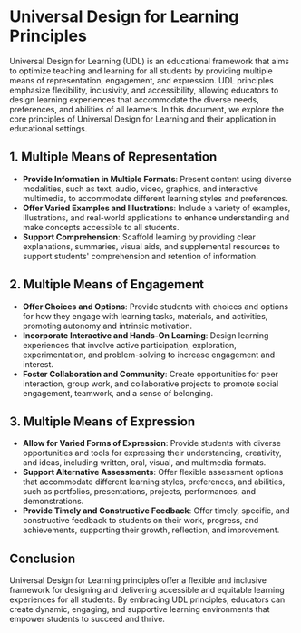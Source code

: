 # Universal Design for Learning Principles

Universal Design for Learning (UDL) is an educational framework that aims to optimize teaching and learning for all students by providing multiple means of representation, engagement, and expression. UDL principles emphasize flexibility, inclusivity, and accessibility, allowing educators to design learning experiences that accommodate the diverse needs, preferences, and abilities of all learners. In this document, we explore the core principles of Universal Design for Learning and their application in educational settings.

## 1. Multiple Means of Representation

- **Provide Information in Multiple Formats**: Present content using diverse modalities, such as text, audio, video, graphics, and interactive multimedia, to accommodate different learning styles and preferences.
- **Offer Varied Examples and Illustrations**: Include a variety of examples, illustrations, and real-world applications to enhance understanding and make concepts accessible to all students.
- **Support Comprehension**: Scaffold learning by providing clear explanations, summaries, visual aids, and supplemental resources to support students' comprehension and retention of information.

## 2. Multiple Means of Engagement

- **Offer Choices and Options**: Provide students with choices and options for how they engage with learning tasks, materials, and activities, promoting autonomy and intrinsic motivation.
- **Incorporate Interactive and Hands-On Learning**: Design learning experiences that involve active participation, exploration, experimentation, and problem-solving to increase engagement and interest.
- **Foster Collaboration and Community**: Create opportunities for peer interaction, group work, and collaborative projects to promote social engagement, teamwork, and a sense of belonging.

## 3. Multiple Means of Expression

- **Allow for Varied Forms of Expression**: Provide students with diverse opportunities and tools for expressing their understanding, creativity, and ideas, including written, oral, visual, and multimedia formats.
- **Support Alternative Assessments**: Offer flexible assessment options that accommodate different learning styles, preferences, and abilities, such as portfolios, presentations, projects, performances, and demonstrations.
- **Provide Timely and Constructive Feedback**: Offer timely, specific, and constructive feedback to students on their work, progress, and achievements, supporting their growth, reflection, and improvement.

## Conclusion

Universal Design for Learning principles offer a flexible and inclusive framework for designing and delivering accessible and equitable learning experiences for all students. By embracing UDL principles, educators can create dynamic, engaging, and supportive learning environments that empower students to succeed and thrive.
